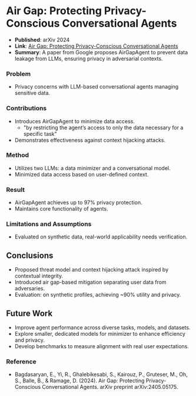 # Air Gap: Protecting Privacy-Conscious Conversational Agents
- **Published**: arXiv 2024
- **Link**: [Air Gap: Protecting Privacy-Conscious Conversational Agents](https://arxiv.org/abs/2405.05175)
- **Summary**: A paper from Google proposes AirGapAgent to prevent data leakage from LLMs, ensuring privacy in adversarial contexts.

### Problem 
- Privacy concerns with LLM-based conversational agents managing sensitive data.

### Contributions
- Introduces AirGapAgent to minimize data access.
    - "by restricting the agent’s access to only the data necessary for a specific task"
- Demonstrates effectiveness against context hijacking attacks.

### Method
- Utilizes two LLMs: a data minimizer and a conversational model.
- Minimized data access based on user-defined context.

### Result
- AirGapAgent achieves up to 97% privacy protection.
- Maintains core functionality of agents.

### Limitations and Assumptions
- Evaluated on synthetic data, real-world applicability needs verification.

## Conclusions
- Proposed threat model and context hijacking attack inspired by contextual integrity.
- Introduced air gap-based mitigation separating user data from adversaries.
- Evaluation: on synthetic profiles, achieving ~90% utility and privacy.

## Future Work
- Improve agent performance across diverse tasks, models, and datasets.
- Explore smaller, dedicated models for minimizer to enhance efficiency and privacy.
- Develop benchmarks to measure alignment with real user expectations.


### Reference
- Bagdasaryan, E., Yi, R., Ghalebikesabi, S., Kairouz, P., Gruteser, M., Oh, S., Balle, B., & Ramage, D. (2024). Air Gap: Protecting Privacy-Conscious Conversational Agents. arXiv preprint arXiv:2405.05175.
